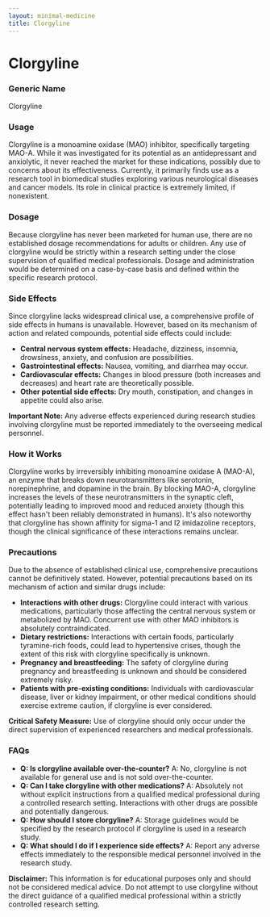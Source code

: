 ```yaml
---
layout: minimal-medicine
title: Clorgyline
---
```


# Clorgyline
### Generic Name
Clorgyline

### Usage
Clorgyline is a monoamine oxidase (MAO) inhibitor, specifically targeting MAO-A. While it was investigated for its potential as an antidepressant and anxiolytic, it never reached the market for these indications, possibly due to concerns about its effectiveness.  Currently, it primarily finds use as a research tool in biomedical studies exploring various neurological diseases and cancer models.  Its role in clinical practice is extremely limited, if nonexistent.

### Dosage
Because clorgyline has never been marketed for human use, there are no established dosage recommendations for adults or children.  Any use of clorgyline would be strictly within a research setting under the close supervision of qualified medical professionals.  Dosage and administration would be determined on a case-by-case basis and defined within the specific research protocol.

### Side Effects
Since clorgyline lacks widespread clinical use, a comprehensive profile of side effects in humans is unavailable.  However, based on its mechanism of action and related compounds, potential side effects could include:

* **Central nervous system effects:**  Headache, dizziness, insomnia, drowsiness, anxiety, and confusion are possibilities.
* **Gastrointestinal effects:** Nausea, vomiting, and diarrhea may occur.
* **Cardiovascular effects:** Changes in blood pressure (both increases and decreases) and heart rate are theoretically possible.
* **Other potential side effects:**  Dry mouth, constipation, and changes in appetite could also arise.

**Important Note:**  Any adverse effects experienced during research studies involving clorgyline must be reported immediately to the overseeing medical personnel.


### How it Works
Clorgyline works by irreversibly inhibiting monoamine oxidase A (MAO-A), an enzyme that breaks down neurotransmitters like serotonin, norepinephrine, and dopamine in the brain. By blocking MAO-A, clorgyline increases the levels of these neurotransmitters in the synaptic cleft, potentially leading to improved mood and reduced anxiety (though this effect hasn't been reliably demonstrated in humans).  It's also noteworthy that clorgyline has shown affinity for sigma-1 and I2 imidazoline receptors, though the clinical significance of these interactions remains unclear.


### Precautions
Due to the absence of established clinical use, comprehensive precautions cannot be definitively stated. However, potential precautions based on its mechanism of action and similar drugs include:

* **Interactions with other drugs:** Clorgyline could interact with various medications, particularly those affecting the central nervous system or metabolized by MAO.  Concurrent use with other MAO inhibitors is absolutely contraindicated.
* **Dietary restrictions:**  Interactions with certain foods, particularly tyramine-rich foods, could lead to hypertensive crises, though the extent of this risk with clorgyline specifically is unknown.
* **Pregnancy and breastfeeding:**  The safety of clorgyline during pregnancy and breastfeeding is unknown and should be considered extremely risky.
* **Patients with pre-existing conditions:** Individuals with cardiovascular disease, liver or kidney impairment, or other medical conditions should exercise extreme caution, if clorgyline is ever considered.

**Critical Safety Measure:**  Use of clorgyline should only occur under the direct supervision of experienced researchers and medical professionals.


### FAQs

* **Q: Is clorgyline available over-the-counter?**  A: No, clorgyline is not available for general use and is not sold over-the-counter.
* **Q: Can I take clorgyline with other medications?** A:  Absolutely not without explicit instructions from a qualified medical professional during a controlled research setting.  Interactions with other drugs are possible and potentially dangerous.
* **Q: How should I store clorgyline?** A:  Storage guidelines would be specified by the research protocol if clorgyline is used in a research study.
* **Q: What should I do if I experience side effects?** A: Report any adverse effects immediately to the responsible medical personnel involved in the research study.


**Disclaimer:** This information is for educational purposes only and should not be considered medical advice.  Do not attempt to use clorgyline without the direct guidance of a qualified medical professional within a strictly controlled research setting.
